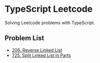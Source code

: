 # TypeScript Leetcode

Solving Leetcode problems with TypeScript.

## Problem List

-   [206. Reverse Linked List](./src/0001-1000/206/reverseList.ts)
-   [725. Split Linked List in Parts](./src/0001-1000/725/splitListToParts.ts)
